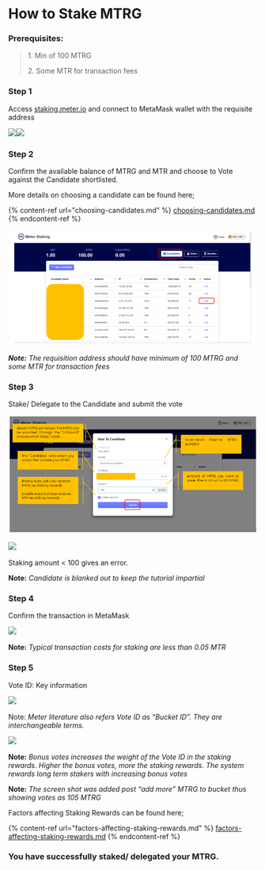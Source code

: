 # How to Stake MTRG

### Prerequisites: <a href="#7161" id="7161"></a>

> 1\. Min of 100 MTRG
>
> 2\. Some MTR for transaction fees

### Step 1

Access [staking.meter.io](https://staking.meter.io/) and connect to MetaMask wallet with the requisite address

![](https://miro.medium.com/max/1400/1\*sPnEkO2iPevwCTlwzWTLtQ.png)![](https://miro.medium.com/max/1400/1\*PS7d3E2Hb5UQbSzb6ocSMQ.png)

### Step 2

Confirm the available balance of MTRG and MTR and choose to Vote against the Candidate shortlisted.

More details on choosing a candidate can be found here;

{% content-ref url="choosing-candidates.md" %}
[choosing-candidates.md](choosing-candidates.md)
{% endcontent-ref %}

![](<../../../.gitbook/assets/image (1) (1).png>)

_**Note:** The requisition address should have minimum of 100 MTRG and some MTR for transaction fees_

### Step 3

Stake/ Delegate to the Candidate and submit the vote

![](<../../../.gitbook/assets/image (5) (1).png>)

![](https://miro.medium.com/max/1400/1\*Jz3UCh4GZYgoGWxjIXIdCw.png)

Staking amount < 100 gives an error.

**Note:** _Candidate is blanked out to keep the tutorial impartial_

### Step 4

Confirm the transaction in MetaMask

![](https://miro.medium.com/max/1400/1\*uoZ-T375WqHyygbPe1eaqQ.png)

**Note:** _Typical transaction costs for staking are less than 0.05 MTR_

### Step 5

Vote ID: Key information

![](https://miro.medium.com/max/1400/1\*ccTvxqiQ6Mmv8enHC0r7tA.png)

Note: _Meter literature also refers Vote ID as “Bucket ID”. They are interchangeable terms._

![](https://miro.medium.com/max/1400/1\*yLBY6Smm4Aou3y3-c1I0zw.png)

**Note:** _Bonus votes increases the weight of the Vote ID in the staking rewards. Higher the bonus votes, more the staking rewards. The system rewards long term stakers with increasing bonus votes_

**Note:** _The screen shot was added post “add more” MTRG to bucket thus showing votes as 105 MTRG_

Factors affecting Staking Rewards can be found here;

{% content-ref url="factors-affecting-staking-rewards.md" %}
[factors-affecting-staking-rewards.md](factors-affecting-staking-rewards.md)
{% endcontent-ref %}

### **You have successfully staked/ delegated your MTRG.** <a href="#652f" id="652f"></a>
